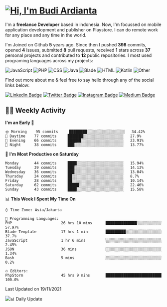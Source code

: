 # [![Hi, I'm Budi Ardianta](https://readme-typing-svg.herokuapp.com?size=24&vCenter=true&lines=%F0%9F%91%8B+Hi%2C+I'm+Budi+Ardianta+;%F0%9F%92%BB+Android+And+Web+Developer+)](https://git.io/typing-svg)

I'm a **freelance Developer** based in indonesia. Now, I'm focussed on mobile application development and publisher on Playstore. I can do remote work for any place and any time in the world.

I'm Joined on Github **5** years ago. Since then I pushed **398** commits, opened **4** issues, submitted **8** pull requests, received **1** stars across **37** personal projects and contributed to **12** public repositories.
I most used programing languages across my projects:

![JavaScript](https://img.shields.io/badge/-JavaScript-%23f1e05a?style=flat&logo=JavaScript&logoColor=white)
![PHP](https://img.shields.io/badge/-PHP-%234F5D95?style=flat&logo=PHP&logoColor=white)
![CSS](https://img.shields.io/badge/-CSS-%23563d7c?style=flat&logo=CSS&logoColor=white)
![Java](https://img.shields.io/badge/-Java-%23b07219?style=flat&logo=Java&logoColor=white)
![Blade](https://img.shields.io/badge/-Blade-%23f7523f?style=flat&logo=Blade&logoColor=white)
![HTML](https://img.shields.io/badge/-HTML-%23e34c26?style=flat&logo=HTML&logoColor=white)
![Kotlin](https://img.shields.io/badge/-Kotlin-%23A97BFF?style=flat&logo=Kotlin&logoColor=white)
![Other](https://img.shields.io/badge/-Other-%23ededed?style=flat&logo=Other&logoColor=white)

Find out more about me & feel free to say hello through any of the social links below:

[![Linkedin Badge](https://img.shields.io/badge/-budiardianata-blue?style=flat&logo=Linkedin&logoColor=white&link=https://www.linkedin.com/in/budiardianata/)](https://www.linkedin.com/in/budiardianata/)
[![Twitter Badge](https://img.shields.io/badge/-budiardianata-%231DA1F2.svg?style=flat&logo=twitter&logoColor=white&link=https://www.twitter.com/budiardianata)](https://www.linkedin.com/in/budiardianata/)
[![Instagram Badge](https://img.shields.io/badge/-budiardianata-purple?style=flat&logo=instagram&logoColor=white&link=https://instagram.com/budiardianata/)](https://instagram.com/budiardianata)
[![Medium Badge](https://img.shields.io/badge/-@budiardianata-%2312100E.svg?style=flat&logo=Medium&logoColor=white&link=https://medium.com/@budiardianata/)](https://medium.com/@budiardianata)

## 👨‍💻 Weekly Activity
<!--START_SECTION:waka-->
**I'm an Early 🐤** 

```text
🌞 Morning    95 commits     ████████░░░░░░░░░░░░░░░░░   34.42% 
🌆 Daytime    77 commits     ███████░░░░░░░░░░░░░░░░░░   27.9% 
🌃 Evening    66 commits     ██████░░░░░░░░░░░░░░░░░░░   23.91% 
🌙 Night      38 commits     ███░░░░░░░░░░░░░░░░░░░░░░   13.77%

```
📅 **I'm Most Productive on Saturday** 

```text
Monday       44 commits     ████░░░░░░░░░░░░░░░░░░░░░   15.94% 
Tuesday      39 commits     ███░░░░░░░░░░░░░░░░░░░░░░   14.13% 
Wednesday    36 commits     ███░░░░░░░░░░░░░░░░░░░░░░   13.04% 
Thursday     24 commits     ██░░░░░░░░░░░░░░░░░░░░░░░   8.7% 
Friday       28 commits     ██░░░░░░░░░░░░░░░░░░░░░░░   10.14% 
Saturday     62 commits     █████░░░░░░░░░░░░░░░░░░░░   22.46% 
Sunday       43 commits     ████░░░░░░░░░░░░░░░░░░░░░   15.58%

```


📊 **This Week I Spent My Time On** 

```text
⌚︎ Time Zone: Asia/Jakarta

💬 Programming Languages: 
PHP                      26 hrs 10 mins      ██████████████░░░░░░░░░░░   57.97% 
Blade Template           17 hrs 1 min        █████████░░░░░░░░░░░░░░░░   37.7% 
JavaScript               1 hr 6 mins         ░░░░░░░░░░░░░░░░░░░░░░░░░   2.45% 
JSON                     36 mins             ░░░░░░░░░░░░░░░░░░░░░░░░░   1.34% 
Bash                     5 mins              ░░░░░░░░░░░░░░░░░░░░░░░░░   0.2%

🔥 Editors: 
PhpStorm                 45 hrs 9 mins       █████████████████████████   100.0%

```


 Last Updated on 19/11/2021
<!--END_SECTION:waka-->

![📊 Daily Update](https://github.com/budiardianata/budiardianata/actions/workflows/update-activity.yml/badge.svg)
